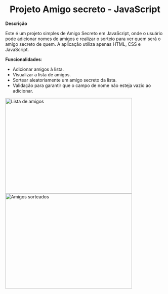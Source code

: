 **<h1 align="center"> Projeto Amigo secreto - JavaScript </h1>**

**Descrição**

Este é um projeto simples de Amigo Secreto em JavaScript, onde o usuário pode adicionar nomes de amigos e realizar o sorteio para ver quem será o amigo secreto de quem. A aplicação utiliza apenas HTML, CSS e JavaScript.

**Funcionalidades**:
- Adicionar amigos à lista.
- Visualizar a lista de amigos.
- Sortear aleatoriamente um amigo secreto da lista.
- Validação para garantir que o campo de nome não esteja vazio ao adicionar.

<img src="https://github.com/user-attachments/assets/8d187526-cd9c-4f4e-b5e1-2dea5fa55752" alt="Lista de amigos" width="400" height="300">
<img src="https://github.com/user-attachments/assets/9144a0f6-99ce-4e0f-9928-81ddb2910dd7" alt="Amigos sorteados" width="400" height="300">
